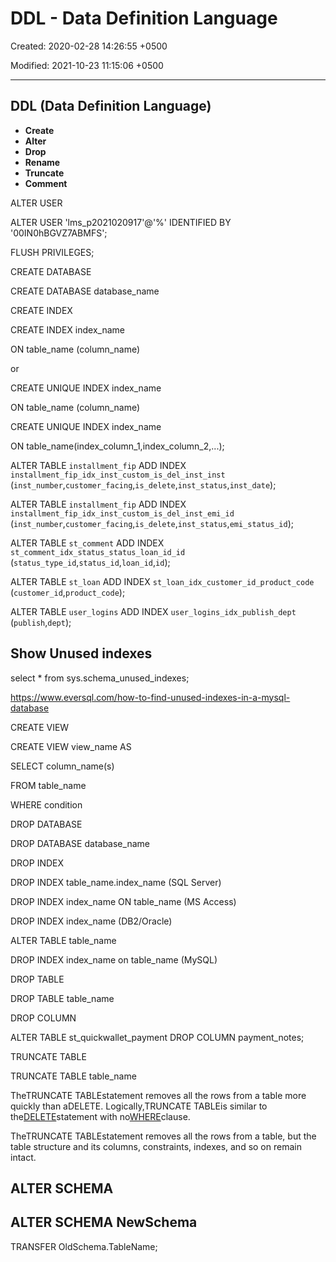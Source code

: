 # DDL - Data Definition Language

Created: 2020-02-28 14:26:55 +0500

Modified: 2021-10-23 11:15:06 +0500

---

## DDL (Data Definition Language)

- **Create**
- **Alter**
- **Drop**
- **Rename**
- **Truncate**
- **Comment**

ALTER USER

ALTER USER 'lms_p2021020917'@'%' IDENTIFIED BY '00IN0hBGVZ7ABMFS';

FLUSH PRIVILEGES;

CREATE DATABASE

CREATE DATABASE database_name

CREATE INDEX

CREATE INDEX index_name

ON table_name (column_name)

or

CREATE UNIQUE INDEX index_name

ON table_name (column_name)

CREATE UNIQUE INDEX index_name

ON table_name(index_column_1,index_column_2,...);

ALTER TABLE `installment_fip` ADD INDEX `installment_fip_idx_inst_custom_is_del_inst_inst` (`inst_number`,`customer_facing`,`is_delete`,`inst_status`,`inst_date`);

ALTER TABLE `installment_fip` ADD INDEX `installment_fip_idx_inst_custom_is_del_inst_emi_id` (`inst_number`,`customer_facing`,`is_delete`,`inst_status`,`emi_status_id`);

ALTER TABLE `st_comment` ADD INDEX `st_comment_idx_status_status_loan_id_id` (`status_type_id`,`status_id`,`loan_id`,`id`);

ALTER TABLE `st_loan` ADD INDEX `st_loan_idx_customer_id_product_code` (`customer_id`,`product_code`);

ALTER TABLE `user_logins` ADD INDEX `user_logins_idx_publish_dept` (`publish`,`dept`);

## Show Unused indexes

select * from sys.schema_unused_indexes;

<https://www.eversql.com/how-to-find-unused-indexes-in-a-mysql-database>

CREATE VIEW

CREATE VIEW view_name AS

SELECT column_name(s)

FROM table_name

WHERE condition

DROP DATABASE

DROP DATABASE database_name

DROP INDEX

DROP INDEX table_name.index_name (SQL Server)

DROP INDEX index_name ON table_name (MS Access)

DROP INDEX index_name (DB2/Oracle)

ALTER TABLE table_name

DROP INDEX index_name on table_name (MySQL)

DROP TABLE

DROP TABLE table_name

DROP COLUMN

ALTER TABLE st_quickwallet_payment DROP COLUMN payment_notes;

TRUNCATE TABLE

TRUNCATE TABLE table_name

TheTRUNCATE TABLEstatement removes all the rows from a table more quickly than aDELETE. Logically,TRUNCATE TABLEis similar to the[DELETE](https://www.tutorialrepublic.com/sql-tutorial/sql-delete-statement.php)statement with no[WHERE](https://www.tutorialrepublic.com/sql-tutorial/sql-where-clause.php)clause.

TheTRUNCATE TABLEstatement removes all the rows from a table, but the table structure and its columns, constraints, indexes, and so on remain intact.

## ALTER SCHEMA

## ALTER SCHEMA NewSchema

TRANSFER OldSchema.TableName;
